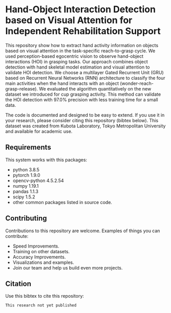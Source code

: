 # Hand-Object Interaction Detection based on Visual Attention for Independent Rehabilitation Support

This repository show how to extract hand activity information on objects based on visual attention in the task-specific reach-to-grasp cycle. We used perception-based egocentric vision to observe hand-object interactions (HOI) in grasping tasks. Our approach combines object detection with hand skeletal model estimation and visual attention to validate HOI detection. We choose a multilayer Gated Recurrent Unit (GRU) based on Recurrent Neural Networks (RNN) architecture to classify the four main activities when the hand interacts with an object (wonder-reach-grasp-release). We evaluated the algorithm quantitatively on the new dataset we introduced for cup grasping activity. This method can validate the HOI detection with 97.0% precision with less training time for a small data.





The code is documented and designed to be easy to extend. If you use it in your research, please consider citing this repository (bibtex below). This dataset was created from Kubota Laboratory, Tokyo Metropolitan University and available for academic use. 

## Requirements
This system works with this packages:
  - python 3.8.5
  - pytorch 1.9.0
  - opencv-python 4.5.2.54 
  - numpy 1.19.1
  - pandas 1.1.3
  - scipy 1.5.2
  - other common packages listed in source code.

## Contributing
Contributions to this repository are welcome. Examples of things you can contribute:
  - Speed Improvements.
  - Training on other datasets.
  - Accuracy Improvements.
  - Visualizations and examples.
  - Join our team and help us build even more projects.

## Citation
Use this bibtex to cite this repository: 
```
This research not yet published
```

